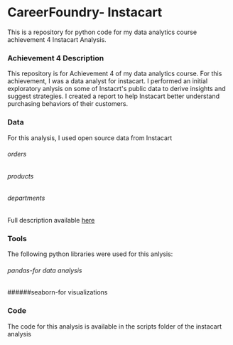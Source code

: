 # CareerFoundry- Instacart
This is a repository for python code for my data analytics course achievement 4 Instacart Analysis.

### Achievement 4 Description
This repository is for Achievement 4 of my data analytics course.  For this achievement, I was a data analyst for instacart.  I performed an initial exploratory anlysis on some of Instacrt's public data to derive insights and suggest strategies.  I created a report to help Instacart better understand purchasing behaviors of their customers. 

### Data
For this analysis, I used open source data from Instacart 
###### orders
###### products
###### departments
Full description available [here](https://www.instacart.com/datasets/grocery-shopping-2017)

### Tools
The following python libraries were used for this anlysis:
###### pandas-for data analysis
######seaborn-for visualizations

### Code
The code for this analysis is available in the scripts folder of the instacart analysis

